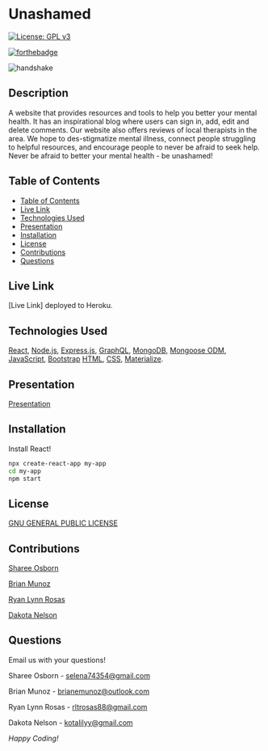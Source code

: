 # Unashamed

[![License: GPL v3](https://img.shields.io/badge/License-GPLv3-blue.svg)](https://www.gnu.org/licenses/gpl-3.0)

[![forthebadge](https://forthebadge.com/images/badges/built-with-love.svg)](https://forthebadge.com)

![handshake](https://user-images.githubusercontent.com/77229281/126027509-98be26ec-e3ac-4cab-8575-4c39b9910030.png)


## Description

A website that provides resources and tools to help you better your mental health. It has an inspirational blog where users can sign in, add, edit and delete comments. Our website also offers reviews of local therapists in the area. We hope to des-stigmatize mental illness, connect people struggling to helpful resources, and encourage people to never be afraid to seek help. Never be afraid to better your mental health - be unashamed!

## Table of Contents

  - [Table of Contents](#table-of-contents)
  - [Live Link](#live-link)
  - [Technologies Used](#technologies-used)
  - [Presentation](#presentation)
  - [Installation](#installation)
  - [License](#license)
  - [Contributions](#contributions)
  - [Questions](#questions)

## Live Link

[Live Link] deployed to Heroku.

## Technologies Used

[React](https://reactjs.org/), [Node.js](https://nodejs.org/en/), [Express.js](https://expressjs.com/), [GraphQL](https://graphql.org/), [MongoDB](https://www.mongodb.com/), [Mongoose ODM](https://mongoosejs.com/), [JavaScript](https://www.javascript.com/), [Bootstrap](https://getbootstrap.com/) [HTML](https://www.w3schools.com/html/), [CSS](https://www.w3schools.com/css/), [Materialize](https://materializecss.com/).

## Presentation

[Presentation](https://docs.google.com/presentation/d/1dk8mYts0dUHOkhnKTmkXE_HKpDe0P1lLNDQyOzpWKQ0/edit?usp=sharing)

## Installation

Install React! 

```bash
npx create-react-app my-app
cd my-app 
npm start
```

## License

[GNU GENERAL PUBLIC LICENSE](https://www.gnu.org/licenses/gpl-3.0.en.html)

## Contributions

[Sharee Osborn](https://github.com/ShareeO)

[Brian Munoz](https://github.com/BMunoz87)

[Ryan Lynn Rosas](https://github.com/rltrosas88)

[Dakota Nelson](https://github.com/kotalilyy)

## Questions

Email us with your questions! 

Sharee Osborn - selena74354@gmail.com 

Brian Munoz - brianemunoz@outlook.com

Ryan Lynn Rosas - rltrosas88@gmail.com

Dakota Nelson - kotalilyy@gmail.com

_Happy Coding!_
